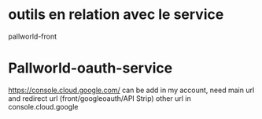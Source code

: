 # outils en relation avec le service
pallworld-front

# Pallworld-oauth-service
https://console.cloud.google.com/
can be add in my account, need main url and redirect url (front/googleoauth/API Strip)
other url in console.cloud.google
